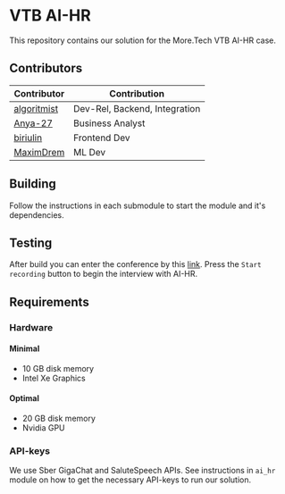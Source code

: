 # VTB AI-HR
This repository contains our solution for the More.Tech VTB AI-HR case.
## Contributors
| Contributor                                                | Contribution                  |
|------------------------------------------------------------|-------------------------------|
| [algoritmist](https://github.com/algoritmist)              | Dev-Rel, Backend, Integration |
| [Anya-27](https://github.com/Anya-27)                      | Business Analyst              |
| [biriulin](https://github.com/biriulin)                    | Frontend Dev                  |
| [MaximDrem](https://github.com/MaximDrem?tab=repositories) | ML Dev                        |
## Building
Follow the instructions in each submodule to start the module and it's dependencies.
## Testing
After build you can enter the conference by this [link](localhost:3001/vacancies).
Press the ```Start recording``` button to begin the interview with AI-HR.
## Requirements
### Hardware
#### Minimal
* 10 GB disk memory
* Intel Xe Graphics
#### Optimal
* 20 GB disk memory
* Nvidia GPU 
### API-keys
We use Sber GigaChat and SaluteSpeech APIs. See instructions in ```ai_hr``` module on how to get the necessary API-keys to run our solution. 